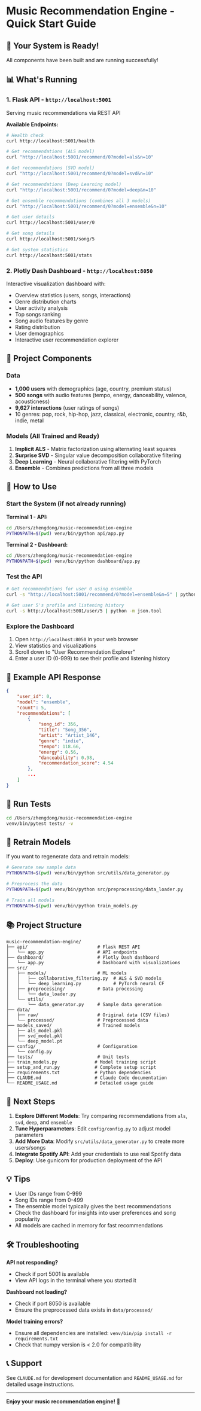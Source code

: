 # Music Recommendation Engine - Quick Start Guide

## 🎉 Your System is Ready!

All components have been built and are running successfully!

## 📊 What's Running

### 1. **Flask API** - `http://localhost:5001`
Serving music recommendations via REST API

**Available Endpoints:**
```bash
# Health check
curl http://localhost:5001/health

# Get recommendations (ALS model)
curl "http://localhost:5001/recommend/0?model=als&n=10"

# Get recommendations (SVD model)
curl "http://localhost:5001/recommend/0?model=svd&n=10"

# Get recommendations (Deep Learning model)
curl "http://localhost:5001/recommend/0?model=deep&n=10"

# Get ensemble recommendations (combines all 3 models)
curl "http://localhost:5001/recommend/0?model=ensemble&n=10"

# Get user details
curl http://localhost:5001/user/0

# Get song details
curl http://localhost:5001/song/5

# Get system statistics
curl http://localhost:5001/stats
```

### 2. **Plotly Dash Dashboard** - `http://localhost:8050`
Interactive visualization dashboard with:
- Overview statistics (users, songs, interactions)
- Genre distribution charts
- User activity analysis
- Top songs ranking
- Song audio features by genre
- Rating distribution
- User demographics
- Interactive user recommendation explorer

## 📁 Project Components

### Data
- **1,000 users** with demographics (age, country, premium status)
- **500 songs** with audio features (tempo, energy, danceability, valence, acousticness)
- **9,627 interactions** (user ratings of songs)
- 10 genres: pop, rock, hip-hop, jazz, classical, electronic, country, r&b, indie, metal

### Models (All Trained and Ready)
1. **Implicit ALS** - Matrix factorization using alternating least squares
2. **Surprise SVD** - Singular value decomposition collaborative filtering
3. **Deep Learning** - Neural collaborative filtering with PyTorch
4. **Ensemble** - Combines predictions from all three models

## 🚀 How to Use

### Start the System (if not already running)

**Terminal 1 - API:**
```bash
cd /Users/zhengdong/music-recommendation-engine
PYTHONPATH=$(pwd) venv/bin/python api/app.py
```

**Terminal 2 - Dashboard:**
```bash
cd /Users/zhengdong/music-recommendation-engine
PYTHONPATH=$(pwd) venv/bin/python dashboard/app.py
```

### Test the API

```bash
# Get recommendations for user 0 using ensemble
curl -s "http://localhost:5001/recommend/0?model=ensemble&n=5" | python -m json.tool

# Get user 5's profile and listening history
curl -s http://localhost:5001/user/5 | python -m json.tool
```

### Explore the Dashboard

1. Open `http://localhost:8050` in your web browser
2. View statistics and visualizations
3. Scroll down to "User Recommendation Explorer"
4. Enter a user ID (0-999) to see their profile and listening history

## 📝 Example API Response

```json
{
    "user_id": 0,
    "model": "ensemble",
    "count": 5,
    "recommendations": [
        {
            "song_id": 356,
            "title": "Song_356",
            "artist": "Artist_146",
            "genre": "indie",
            "tempo": 118.66,
            "energy": 0.56,
            "danceability": 0.98,
            "recommendation_score": 4.54
        },
        ...
    ]
}
```

## 🧪 Run Tests

```bash
cd /Users/zhengdong/music-recommendation-engine
venv/bin/pytest tests/ -v
```

## 🔄 Retrain Models

If you want to regenerate data and retrain models:

```bash
# Generate new sample data
PYTHONPATH=$(pwd) venv/bin/python src/utils/data_generator.py

# Preprocess the data
PYTHONPATH=$(pwd) venv/bin/python src/preprocessing/data_loader.py

# Train all models
PYTHONPATH=$(pwd) venv/bin/python train_models.py
```

## 📚 Project Structure

```
music-recommendation-engine/
├── api/                          # Flask REST API
│   └── app.py                    # API endpoints
├── dashboard/                    # Plotly Dash dashboard
│   └── app.py                    # Dashboard with visualizations
├── src/
│   ├── models/                   # ML models
│   │   ├── collaborative_filtering.py  # ALS & SVD models
│   │   └── deep_learning.py            # PyTorch neural CF
│   ├── preprocessing/            # Data processing
│   │   └── data_loader.py
│   └── utils/
│       └── data_generator.py     # Sample data generation
├── data/
│   ├── raw/                      # Original data (CSV files)
│   └── processed/                # Preprocessed data
├── models_saved/                 # Trained models
│   ├── als_model.pkl
│   ├── svd_model.pkl
│   └── deep_model.pt
├── config/                       # Configuration
│   └── config.py
├── tests/                        # Unit tests
├── train_models.py              # Model training script
├── setup_and_run.py             # Complete setup script
├── requirements.txt             # Python dependencies
├── CLAUDE.md                    # Claude Code documentation
└── README_USAGE.md              # Detailed usage guide
```

## 🎯 Next Steps

1. **Explore Different Models**: Try comparing recommendations from `als`, `svd`, `deep`, and `ensemble`
2. **Tune Hyperparameters**: Edit `config/config.py` to adjust model parameters
3. **Add More Data**: Modify `src/utils/data_generator.py` to create more users/songs
4. **Integrate Spotify API**: Add your credentials to use real Spotify data
5. **Deploy**: Use gunicorn for production deployment of the API

## 💡 Tips

- User IDs range from 0-999
- Song IDs range from 0-499
- The ensemble model typically gives the best recommendations
- Check the dashboard for insights into user preferences and song popularity
- All models are cached in memory for fast recommendations

## 🛠️ Troubleshooting

**API not responding?**
- Check if port 5001 is available
- View API logs in the terminal where you started it

**Dashboard not loading?**
- Check if port 8050 is available
- Ensure the preprocessed data exists in `data/processed/`

**Model training errors?**
- Ensure all dependencies are installed: `venv/bin/pip install -r requirements.txt`
- Check that numpy version is < 2.0 for compatibility

## 📞 Support

See `CLAUDE.md` for development documentation and `README_USAGE.md` for detailed usage instructions.

---

**Enjoy your music recommendation engine!** 🎵
